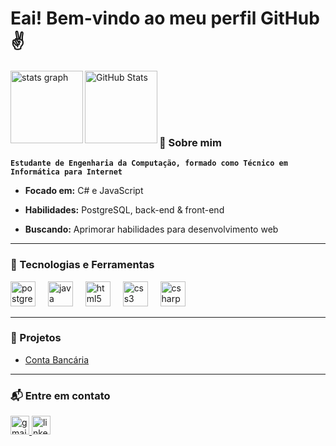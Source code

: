 # Eai! Bem-vindo ao meu perfil GitHub ✌️

<p>
  <img src ="https://github-readme-stats.vercel.app/api?username=geovanegsf02&hide_title=false&hide_rank=false&show_icons=true&include_all_commits=true&count_private=true&disable_animations=false&theme=transparent&locale=pt-br&hide_border=false&order=1&custom_title=GitHub%20de%20Geovane" height="116" align="left" alt="stats graph"  />

  <img 
      align="left" 
      alt="GitHub Stats" 
      height="116" 
      src="https://github-readme-stats.vercel.app/api/top-langs/?username=geovanegsf02&layout=compact&theme=transparent"
  />
</p>

<br><br><br>

<br>

### 🚀 Sobre mim

**`Estudante de Engenharia da Computação, formado como Técnico em Informática para Internet`**
- <p><strong>Focado em:</strong> C# e JavaScript</p>
- <p><strong>Habilidades:</strong> PostgreSQL, back-end & front-end</p>
- <p><strong>Buscando:</strong> Aprimorar habilidades para desenvolvimento web</p>


---

### 🤖 Tecnologias e Ferramentas

<div>
  <img src="https://skillicons.dev/icons?i=postgres" height="40" alt="postgresql logo"  />
  <img width="12" />
  <img src="https://skillicons.dev/icons?i=java" height="40" alt="java logo"  />
  <img width="12" />
  <img src="https://skillicons.dev/icons?i=html" height="40" alt="html5 logo"  />
  <img width="12" />
  <img src="https://skillicons.dev/icons?i=css" height="40" alt="css3 logo"  />
  <img width="12" />
  <img src="https://skillicons.dev/icons?i=cs" height="40" alt="csharp logo"  />
</div>

---

### 📁 Projetos

- [Conta Bancária](https://github.com/GeovaneGomes/ContaBancaria-CSharp)

---

### 📬 Entre em contato

<div>
  <a href="mailto:geovanegsf02@gmail.com" target="_blank">
    <img src="https://img.shields.io/static/v1?message=Gmail&logo=gmail&label=&color=D14836&logoColor=white&labelColor=&style=for-the-badge" height="30" alt="gmail logo"  />
  </a>
  <a href="https://www.linkedin.com/in/geovane-gomes-5b4a7432b/" target="_blank">
    <img src="https://img.shields.io/static/v1?message=LinkedIn&logo=linkedin&label=&color=0077B5&logoColor=white&labelColor=&style=for-the-badge" height="30" alt="linkedin logo"  />
  </a>
</div>
